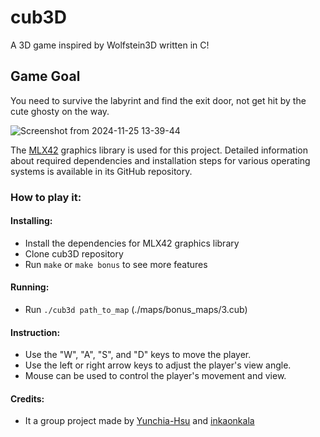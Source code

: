 # cub3D

A 3D game inspired by Wolfstein3D written in C! 

## Game Goal
You need to survive the labyrint and find the exit door, not get hit by the cute ghosty on the way.

![Screenshot from 2024-11-25 13-39-44](https://github.com/user-attachments/assets/4ddaeb14-91b8-453b-a949-16e4a5eae34b)


The [MLX42](https://github.com/codam-coding-college/MLX42) graphics library is used for this project. Detailed information about required dependencies and installation steps for various operating systems is available in its GitHub repository.

### How to play it:
 
#### Installing:
 - Install the dependencies for MLX42 graphics library
 - Clone cub3D repository 
 - Run `make` or `make bonus` to see more features  

#### Running:
  - Run `./cub3d path_to_map` (./maps/bonus_maps/3.cub)

#### Instruction: 
 - Use the "W", "A", "S", and "D" keys to move the player.
 - Use the left or right arrow keys to adjust the player's view angle.
 - Mouse can be used to control the player's movement and view.

#### Credits:
 - It a group project made by [Yunchia-Hsu](https://github.com/Yunchia-Hsu) and [inkaonkala](https://github.com/inkaonkala)
